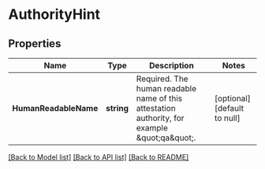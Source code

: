 # AuthorityHint

## Properties
Name | Type | Description | Notes
------------ | ------------- | ------------- | -------------
**HumanReadableName** | **string** | Required. The human readable name of this attestation authority, for example \&quot;qa\&quot;. | [optional] [default to null]

[[Back to Model list]](../README.md#documentation-for-models) [[Back to API list]](../README.md#documentation-for-api-endpoints) [[Back to README]](../README.md)


